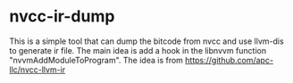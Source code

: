 # nvcc-ir-dump
This is a simple tool that can dump the bitcode from nvcc and use llvm-dis to generate ir file.
The main idea is add a hook in the libnvvm function "nvvmAddModuleToProgram".
The idea is from https://github.com/apc-llc/nvcc-llvm-ir
